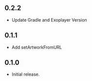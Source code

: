 ## 0.2.2
- Update Gradle and Exoplayer Version
## 0.1.1
- Add setArtworkFromURL

## 0.1.0

* Initial release.
